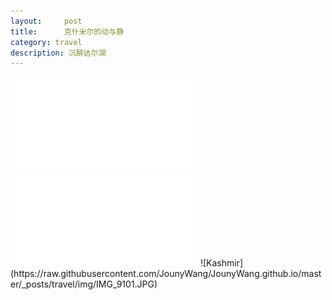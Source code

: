 ```yaml
---
layout:     post
title:      克什米尔的动与静
category: travel
description: 沉醉达尔湖
---
```

<iframe frameborder="no" border="0" marginwidth="0" marginheight="0" src="//music.163.com/outchain/player?type=2&id=488919853&auto=1&height=66"></iframe>
<iframe frameborder="no" border="0" marginwidth="0" marginheight="0" src="//music.163.com/outchain/player?type=2&id=4330114&auto=1&height=66"></iframe>
![Kashmir](https://raw.githubusercontent.com/JounyWang/JounyWang.github.io/master/_posts/travel/img/IMG_9101.JPG)
